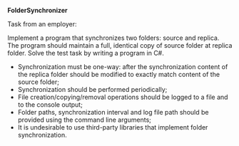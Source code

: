 **FolderSynchronizer**

Task from an employer:

Implement a program that synchronizes two folders: source and
replica. The program should maintain a full, identical copy of source
folder at replica folder. Solve the test task by writing a program in C#.

- Synchronization must be one-way: after the synchronization content of the
replica folder should be modified to exactly match content of the source
folder;
- Synchronization should be performed periodically;
- File creation/copying/removal operations should be logged to a file and to the
console output;
- Folder paths, synchronization interval and log file path should be provided
using the command line arguments;
- It is undesirable to use third-party libraries that implement folder
synchronization.
